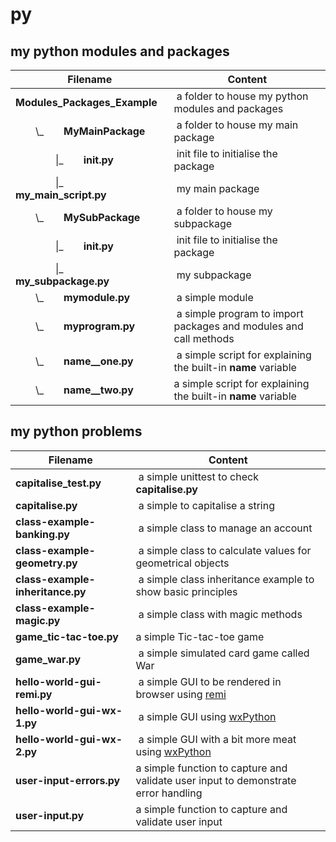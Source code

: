 # py

## my python modules and packages

Filename | Content
------------ | -------------
**Modules_Packages_Example** | a folder to house my python modules and packages
  \\_  **MyMainPackage** | a folder to house my main package
    \|_  **__init__.py** | init file to initialise the package
    \|_  **my_main_script.py** | my main package 
  \\_  **MySubPackage** | a folder to house my subpackage
    \|_  **__init__.py** | init file to initialise the package
    \|_  **my_subpackage.py** | my subpackage
  \\_  **mymodule.py** | a simple module
  \\_  **myprogram.py** | a simple program to import packages and modules and call methods
  \\_  **name__one.py** | a simple script for explaining the built-in __name__ variable
  \\_  **name__two.py** | a simple script for explaining the built-in __name__ variable

## my python problems

Filename | Content
------------ | -------------
**capitalise_test.py** | a simple unittest to check **capitalise.py**
**capitalise.py** | a simple to capitalise a string
**class-example-banking.py** | a simple class to manage an account
**class-example-geometry.py** | a simple class to calculate values for geometrical objects
**class-example-inheritance.py** | a simple class inheritance example to show basic principles
**class-example-magic.py** | a simple class with magic methods
**game_tic-tac-toe.py** | a simple Tic-tac-toe game
**game_war.py** | a simple simulated card game called War
**hello-world-gui-remi.py** | a simple GUI to be rendered in browser using [remi](https://pypi.org/project/remi/)
**hello-world-gui-wx-1.py** | a simple GUI using [wxPython](https://www.wxpython.org/pages/overview/)
**hello-world-gui-wx-2.py** | a simple GUI with a bit more meat using [wxPython](https://www.wxpython.org/pages/overview/)
**user-input-errors.py** | a simple function to capture and validate user input to demonstrate error handling
**user-input.py** | a simple function to capture and validate user input
